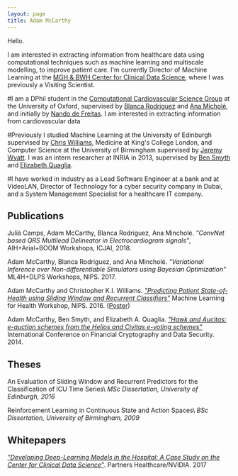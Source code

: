 ```yaml
---
layout: page
title: Adam McCarthy
---
```


Hello.

I am interested in extracting information from healthcare data using computational techniques such as machine learning and multiscale modelling, to improve patient care. I'm currently Director of Machine Learning at the [MGH & BWH Center for Clinical Data Science](https://clindatsci.com/), where I was previously a Visiting Scientist.



#I am a DPhil student in the [Computational Cardiovascular Science Group](http://www.cs.ox.ac.uk/ccs/home/) at the University of Oxford, supervised by [Blanca Rodriguez](http://www.cs.ox.ac.uk/people/blanca.rodriguez/) and [Ana Michol&eacute;](https://www.cs.ox.ac.uk/people/ana.minchole/), and initially by [Nando de Freitas](http://www.cs.ox.ac.uk/people/nando.defreitas/). I am interested in extracting information from cardiovascular data 

#Previously I studied Machine Learning at the University of Edinburgh supervised by [Chris Williams](http://homepages.inf.ed.ac.uk/ckiw/), Medicine at King's College London, and Computer Science at the University of Birmingham supervised by [Jeremy Wyatt](http://www.cs.bham.ac.uk/~jlw/). I was an intern researcher at INRIA in 2013, supervised by [Ben Smyth](https://www.bensmyth.com/) and [Elizabeth Quaglia](https://lizquaglia.wordpress.com/).

#I have worked in industry as a Lead Software Engineer at a bank and at VideoLAN, Director of Technology for a cyber security company in Dubai, and a System Management Specialist for a healthcare IT company.

<div class="divider"></div>

## Publications

Julià Camps, Adam McCarthy, Blanca Rodríguez, Ana Mincholé. *"ConvNet based QRS Multilead Delineator in Electrocardiogram signals"*, AIH+Arial+BOOM Workshops, ICJAI, 2018.

Adam McCarthy, Blanca Rodriguez, and Ana Minchol&eacute;. *"Variational Inference over Non-differentiable Simulators using Bayesian Optimization"* ML4H+DLPS Workshops, NIPS. 2017.

Adam McCarthy and Christopher K.I. Williams. [*"Predicting Patient State-of-Health using Sliding Window and Recurrent Classifiers"*](/files/ml4hc-final-20161201.pdf) Machine Learning for Health Workshop, NIPS. 2016. ([Poster](/files/ml4hc-poster-final-20161201.pdf))

Adam McCarthy, Ben Smyth, and Elizabeth A. Quaglia. [*"Hawk and Aucitas: e-auction schemes from the Helios and Civitas e-voting schemes"*](/files/Smyth14-Hawk-and-Aucitas-auction-schemes.pdf) International Conference on Financial Cryptography and Data Security. 2014.

<div class="divider"></div>

## Theses

An Evaluation of Sliding Window and Recurrent Predictors for the Classification of ICU Time Series\\
*MSc Dissertation, University of Edinburgh, 2016*

Reinforcement Learning in Continuous State and Action Spaces\\
*BSc Dissertation, University of Birmingham, 2009*

<div class="divider"></div>

## Whitepapers

[*"Developing Deep-Learning Models in the Hospital:
A Case Study on the Center for Clinical Data Science"*](/files/whitepaper.pdf). Partners Healthcare/NVIDIA. 2017
